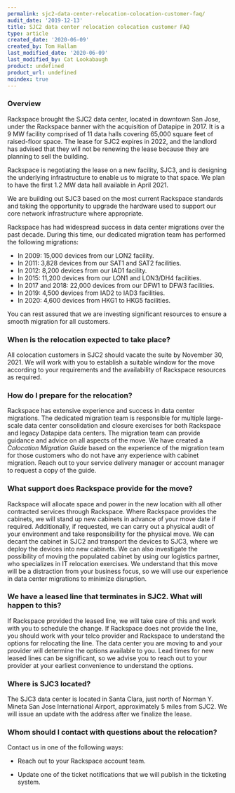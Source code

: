 ```yaml
---
permalink: sjc2-data-center-relocation-colocation-customer-faq/
audit_date: '2019-12-13'
title: SJC2 data center relocation colocation customer FAQ
type: article
created_date: '2020-06-09'
created_by: Tom Hallam
last_modified_date: '2020-06-09'
last_modified_by: Cat Lookabaugh
product: undefined
product_url: undefined
noindex: true
---
```


### Overview

Rackspace brought the SJC2 data center, located in downtown San Jose, under the
Rackspace banner with the acquisition of Datapipe in 2017. It is a 9 MW
facility comprised of 11 data halls covering 65,000 square feet of raised-floor
space.  The lease for SJC2 expires in 2022, and the landlord has advised that
they will not be renewing the lease because they are planning to sell the building.

Rackspace is negotiating the lease on a new facility, SJC3, and is designing the
underlying infrastructure to enable us to migrate to that space. We plan to have
the first 1.2 MW data hall available in April 2021.

We are building out SJC3 based on the most current Rackspace standards and taking
the opportunity to upgrade the hardware used to support our core network
infrastructure where appropriate.

Rackspace has had widespread success in data center migrations over the past
decade. During this time, our dedicated migration team has performed the following
migrations:

-   In 2009: 15,000 devices from our LON2 facility.
-   In 2011: 3,828 devices from our SAT1 and SAT2 facilities.
-   In 2012: 8,200 devices from our IAD1 facility.
-   In 2015: 11,200 devices from our LON1 and LON3/DH4 facilities.
-   In 2017 and 2018: 22,000 devices from our DFW1 to DFW3 facilities.
-   In 2019: 4,500 devices from IAD2 to IAD3 facilities.
-   In 2020: 4,600 devices from HKG1 to HKG5 facilities.

You can rest assured that we are investing significant resources to ensure a
smooth migration for all customers.

### When is the relocation expected to take place?

All colocation customers in SJC2 should vacate the suite by November 30, 2021.
We will work with you to establish a suitable window for the move according to
your requirements and the availability of Rackspace resources as required.

### How do I prepare for the relocation?

Rackspace has extensive experience and success in data center migrations. The
dedicated migration team is responsible for multiple large-scale data center
consolidation and closure exercises for both Rackspace and legacy Datapipe data
centers. The migration team can provide guidance and advice on all aspects of
the move. We have created a *Colocation Migration Guide* based on the experience
of the migration team for those customers who do not have any experience with
cabinet migration. Reach out to your service delivery manager or account manager
to request a copy of the guide.

### What support does Rackspace provide for the move?

Rackspace will allocate space and power in the new location with all other
contracted services through Rackspace. Where Rackspace provides the cabinets,
we will stand up new cabinets in advance of your move date if required.
Additionally, if requested, we can carry out a physical audit of your environment
and take responsibility for the physical move. We can decant the cabinet in SJC2
and transport the devices to SJC3, where we deploy the devices into new cabinets.
We can also investigate the possibility of moving the populated cabinet by using
our logistics partner, who specializes in IT relocation exercises. We understand
that this move will be a distraction from your business focus, so we will use our
experience in data center migrations to minimize disruption.

### We have a leased line that terminates in SJC2. What will happen to this?

If Rackspace provided the leased line, we will take care of this and work with
you to schedule the change. If Rackspace does not provide the line, you should
work with your telco provider and Rackspace to understand the options for
relocating the line. The data center you are moving to and your provider will
determine the options available to you. Lead times for new leased lines can be
significant, so we advise you to reach out to your provider at your earliest
convenience to understand the options.

### Where is SJC3 located?

The SJC3 data center is located in Santa Clara, just north of Norman Y. Mineta
San Jose International Airport, approximately 5 miles from SJC2. We will issue
an update with the address after we finalize the lease.

### Whom should I contact with questions about the relocation?

Contact us in one of the following ways:

- Reach out to your Rackspace account team.

- Update one of the ticket notifications that we will publish in the ticketing system.
